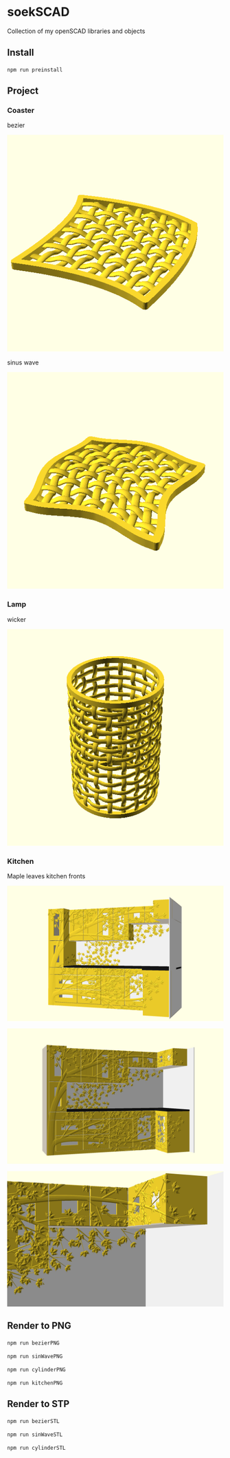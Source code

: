 # soekSCAD
Collection of my openSCAD libraries and objects

## Install

`npm run preinstall`

## Project

### Coaster

bezier

![Bezier Coaster](https://github.com/soekdd/soekSCAD/blob/main/output/png/bezier.png?raw=true)

sinus wave

![Sin Wave Coaster](https://github.com/soekdd/soekSCAD/blob/main/output/png/sinWave.png?raw=true)

### Lamp

wicker

![Wicker Lamp](https://github.com/soekdd/soekSCAD/blob/main/output/png/cylinder.png?raw=true)
### Kitchen

Maple leaves kitchen fronts

![Kitchen1](https://github.com/soekdd/soekSCAD/blob/main/output/png/kitchen1.png?raw=true)

![Kitchen2](https://github.com/soekdd/soekSCAD/blob/main/output/png/kitchen2.png?raw=true)

![Kitchen3](https://github.com/soekdd/soekSCAD/blob/main/output/png/kitchen3.png?raw=true)
## Render to PNG

`npm run bezierPNG`

`npm run sinWavePNG`

`npm run cylinderPNG`

`npm run kitchenPNG`

## Render to STP

`npm run bezierSTL`

`npm run sinWaveSTL`

`npm run cylinderSTL`